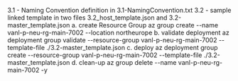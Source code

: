 3.1 - Naming Convention definition in 3.1-NamingConvention.txt
3.2 - sample linked template in two files 3.2_host_template.json and 3.2-master_template.json
    a. create Resource Group
        az group create --name vanl-p-neu-rg-main-7002 --location northeurope
    b. validate deployment
        az deployment group validate --resource-group vanl-p-neu-rg-main-7002 --template-file ./3.2-master_template.json
    c. deploy
        az deployment group create --resource-group vanl-p-neu-rg-main-7002 --template-file ./3.2-master_template.json
    d. clean-up
        az group delete --name vanl-p-neu-rg-main-7002 -y